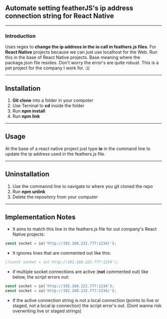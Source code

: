 ## Automate setting featherJS's ip address connection string for React Native
_______
### Introduction
Uses regex to **change the ip address in the io call in feathers.js files**. For **React Native** projects because we
can just use localhost for the Web. Run this in the base of React Native projects. Base meaning where the package.json file resides. Don't worry the error's are quite robust. This is a pet project for the company I work for. :))
_____
## Installation
1. **Git clone** into a folder in your compoter
2. Use Terninal to **cd** inside the folder
3. Run **npm install**
4. Run **npm link**
_______
## Usage
 At the base of a react native project just type **io** in the command line to update the ip address used in the feathers.js file.
_______
## Uninstallation
1. Use the commannd line to navigate to where you git cloned the repo
2. Run **npm unlink**
3. Delete the repository from your computer
______

## Implementation Notes
* It aims to match this line in the feathers.js file for out company's React Native projects:
```javascript
const socket = io('http://192.168.222.777:1234/');
```

* It ignores lines that are commented out like this:
```javascript
//const socket = io('http://192.168.222.777:1234');
```
* if multiple socket connections are active (**not** commented out) like below, the script errors out:
```javascript
const socket = io('http://192.168.222.777:1234');
const socket = io('http://192.168.222.777:1234/');
```
*  If the active connection string is not a local connection (points to live or staged, not
a local ip connection) the script error's out. (Dont wanna risk overwriting live or staged strings)
